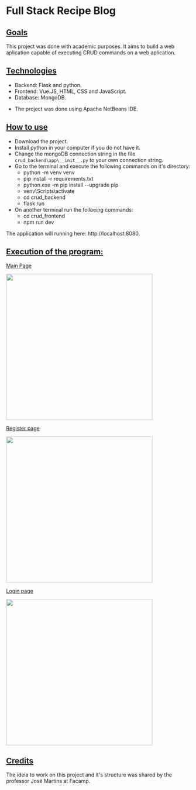 # Full Stack Recipe Blog

## <ins>Goals</ins>

<p>This project was done with academic purposes. It aims to build a web aplication capable of executing CRUD commands on a web aplication.</p>

## <ins>Technologies</ins>

- Backend: Flask and python.
- Frontend: Vue.JS, HTML, CSS and JavaScript.
- Database: MongoDB.
- <p>The project was done using Apache NetBeans IDE.</p>

## <ins>How to use </ins>

- Download the project.
- Install python in your computer if you do not have it.
- Change the mongoDB connection string in the file `crud_backend\app\__init__.py` to your own connection string.
- Go to the terminal and execute the following commands on it's directory:
  - python -m venv venv
  - pip install -r requirements.txt
  - python.exe -m pip install --upgrade pip
  - venv\Scripts\activate
  - cd crud_backend
  - flask run
- On another terminal run the folloeing commands:
  - cd crud_frontend
  - npm run dev

The application will running here: http://localhost:8080.

## <ins>Execution of the program:</ins>
<p><ins>Main Page</ins></p>
<img src="https://github.com/brunobrunheroto/FullStackRecipeBlog/assets/67275098/7d6385ea-02dd-4f19-9377-583ee035cab9" width="400" />

<p><ins>Register page</ins></p>
<img src="https://github.com/brunobrunheroto/FullStackRecipeBlog/assets/67275098/8cf933a4-cb47-440b-a05b-57670b9b2551" width="400" />

<p><ins>Login page</ins></p>
<img src="https://github.com/brunobrunheroto/FullStackRecipeBlog/assets/67275098/488d41ce-749c-426a-a2d3-12236a42eb20" width="400" />

## <ins>Credits</ins>

<p> The ideia to work on this project and it's structure was shared by the professor José Martins at Facamp. </p>
